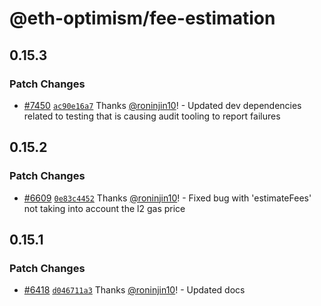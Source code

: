# @eth-optimism/fee-estimation

## 0.15.3

### Patch Changes

- [#7450](https://github.com/ethereum-optimism/optimism/pull/7450) [`ac90e16a7`](https://github.com/ethereum-optimism/optimism/commit/ac90e16a7f85c4f73661ae6023135c3d00421c1e) Thanks [@roninjin10](https://github.com/roninjin10)! - Updated dev dependencies related to testing that is causing audit tooling to report failures

## 0.15.2

### Patch Changes

- [#6609](https://github.com/ethereum-optimism/optimism/pull/6609) [`0e83c4452`](https://github.com/ethereum-optimism/optimism/commit/0e83c44522e1a13e4d5c1395fd4dc9dbae8be08d) Thanks [@roninjin10](https://github.com/roninjin10)! - Fixed bug with 'estimateFees' not taking into account the l2 gas price

## 0.15.1

### Patch Changes

- [#6418](https://github.com/ethereum-optimism/optimism/pull/6418) [`d046711a3`](https://github.com/ethereum-optimism/optimism/commit/d046711a37ac050df1742b7de19ac548ffc12c7b) Thanks [@roninjin10](https://github.com/roninjin10)! - Updated docs
